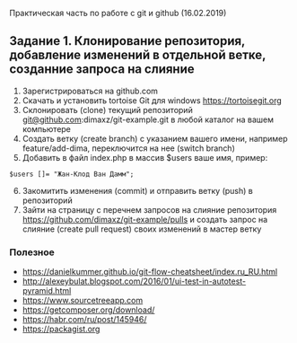Практическая часть по работе с git и github (16.02.2019)

## Задание 1. Клонирование репозитория, добавление изменений в отдельной ветке, созданние запроса на слияние
1. Зарегистрироваться на github.com
2. Скачать и установить tortoise Git для windows https://tortoisegit.org
3. Склонировать (clone) текущий репозиторий git@github.com:dimaxz/git-example.git в любой каталог на вашем компьютере
4. Создать ветку (create branch) с указанием вашего имени, например feature/add-dima, переключится на нее (switch branch)
5. Добавить в файл index.php в массив $users ваше имя, пример:
```
$users []= "Жан-Клод Ван Дамм";
```
6. Закомитить изменения (commit) и отправить ветку (push) в репозиторий
7. Зайти на страницу с перечнем запросов на слияние репозитория https://github.com/dimaxz/git-example/pulls и создать запрос на слияние (create pull request) своих изменений в мастер ветку

### Полезное
- https://danielkummer.github.io/git-flow-cheatsheet/index.ru_RU.html
- http://alexeybulat.blogspot.com/2016/01/ui-test-in-autotest-pyramid.html
- https://www.sourcetreeapp.com
- https://getcomposer.org/download/
- https://habr.com/ru/post/145946/
- https://packagist.org
